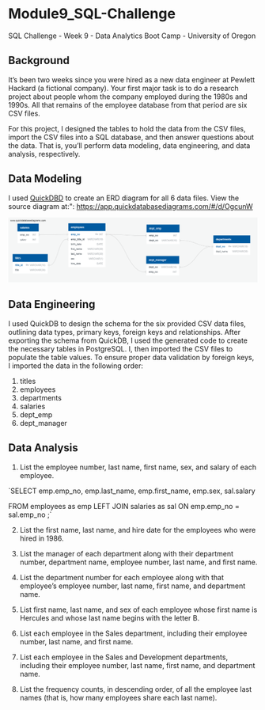 # Module9_SQL-Challenge
SQL Challenge - Week 9 - Data Analytics Boot Camp - University of Oregon

## Background
It’s been two weeks since you were hired as a new data engineer at Pewlett Hackard (a fictional company). Your first major task is to do a research project about people whom the company employed during the 1980s and 1990s. All that remains of the employee database from that period are six CSV files.

For this project, I designed the tables to hold the data from the CSV files, import the CSV files into a SQL database, and then answer questions about the data. That is, you’ll perform data modeling, data engineering, and data analysis, respectively.


## Data Modeling
I used [QuickDBD](https://app.quickdatabasediagrams.com/) to create an ERD diagram for all 6 data files.    View the source diagram at:":  https://app.quickdatabasediagrams.com/#/d/OgcunW

![ERD Diagram](ERD_diagram.png)


## Data Engineering

I used QuickDB to design the schema for the six provided CSV data files, outlining data types, primary keys, foreign keys and relationships. After exporting the schema from QuickDB, I used the generated code to create the necessary tables in PostgreSQL. I, then imported the CSV files to populate the table values. To ensure proper data validation by foreign keys, I imported the data in the following order:
1. titles
2. employees
3. departments
4. salaries
5. dept_emp
6. dept_manager


## Data Analysis

1. List the employee number, last name, first name, sex, and salary of each employee.

`SELECT emp.emp_no,
	emp.last_name, 
	emp.first_name,
	emp.sex,
	sal.salary

FROM employees as emp
LEFT JOIN salaries as sal
	ON emp.emp_no = sal.emp_no
;`

2. List the first name, last name, and hire date for the employees who were hired in 1986.



3. List the manager of each department along with their department number, department name, employee number, last name, and first name.



4. List the department number for each employee along with that employee’s employee number, last name, first name, and department name.



5. List first name, last name, and sex of each employee whose first name is Hercules and whose last name begins with the letter B.



6. List each employee in the Sales department, including their employee number, last name, and first name.



7. List each employee in the Sales and Development departments, including their employee number, last name, first name, and department name.



8. List the frequency counts, in descending order, of all the employee last names (that is, how many employees share each last name).

